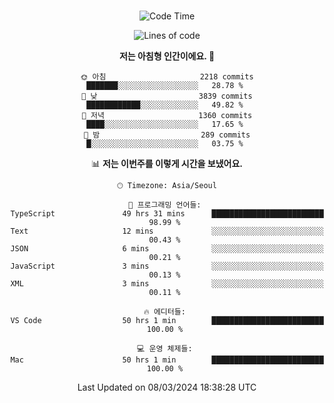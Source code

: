 <div align="center">

<br />

 <!--START_SECTION:waka-->
![Code Time](http://img.shields.io/badge/Code%20Time-2%2C221%20hrs%2012%20mins-blue)

![Lines of code](https://img.shields.io/badge/%EC%A0%80%EB%8A%94%20%EC%97%AC%ED%83%9C%EA%B9%8C%EC%A7%80%20-4.2%20million%20%EC%A4%84%EC%9D%98%20%EC%BD%94%EB%93%9C%EB%A5%BC%20%EC%9E%91%EC%84%B1%ED%96%88%EC%96%B4%EC%9A%94.-blue)

**저는 아침형 인간이에요. 🐤** 

```text
🌞 아침                     2218 commits        ███████░░░░░░░░░░░░░░░░░░   28.78 % 
🌆 낮　                     3839 commits        ████████████░░░░░░░░░░░░░   49.82 % 
🌃 저녁                     1360 commits        ████░░░░░░░░░░░░░░░░░░░░░   17.65 % 
🌙 밤　                     289 commits         █░░░░░░░░░░░░░░░░░░░░░░░░   03.75 % 
```


📊 **저는 이번주를 이렇게 시간을 보냈어요.** 

```text
🕑︎ Timezone: Asia/Seoul

💬 프로그래밍 언어들: 
TypeScript               49 hrs 31 mins      █████████████████████████   98.99 % 
Text                     12 mins             ░░░░░░░░░░░░░░░░░░░░░░░░░   00.43 % 
JSON                     6 mins              ░░░░░░░░░░░░░░░░░░░░░░░░░   00.21 % 
JavaScript               3 mins              ░░░░░░░░░░░░░░░░░░░░░░░░░   00.13 % 
XML                      3 mins              ░░░░░░░░░░░░░░░░░░░░░░░░░   00.11 % 

🔥 에디터들: 
VS Code                  50 hrs 1 min        █████████████████████████   100.00 % 

💻 운영 체제들: 
Mac                      50 hrs 1 min        █████████████████████████   100.00 % 
```


 Last Updated on 08/03/2024 18:38:28 UTC
<!--END_SECTION:waka-->

</div>
